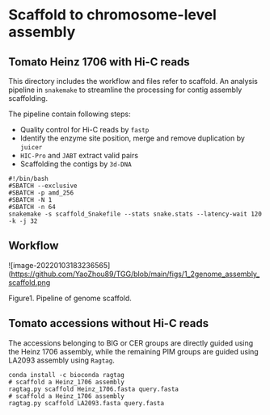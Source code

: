 # Scaffold to chromosome-level assembly



## Tomato Heinz 1706 with Hi-C reads 

This directory includes the workflow and files refer to scaffold. An analysis pipeline in `snakemake` to streamline the processing for contig assembly scaffolding.

The pipeline contain following steps:

- Quality control for Hi-C reads by `fastp` 
- Identify the enzyme site position, merge and remove duplication by `juicer`
- `HIC-Pro` and `JABT`  extract valid pairs 
- Scaffolding the contigs by `3d-DNA`

```shell
#!/bin/bash
#SBATCH --exclusive
#SBATCH -p amd_256
#SBATCH -N 1
#SBATCH -n 64
snakemake -s scaffold_Snakefile --stats snake.stats --latency-wait 120 -k -j 32
```

## Workflow

![image-20220103183236565](https://github.com/YaoZhou89/TGG/blob/main/figs/1_2genome_assembly_scaffold.png


Figure1.  Pipeline of genome scaffold.



## Tomato accessions without Hi-C reads

The accessions belonging to BIG or CER groups are directly guided using the Heinz 1706 assembly, while the remaining PIM groups are guided using LA2093 assembly using `Ragtag`.

```shell
conda install -c bioconda ragtag
# scaffold a Heinz_1706 assembly
ragtag.py scaffold Heinz_1706.fasta query.fasta
# scaffold a Heinz_1706 assembly
ragtag.py scaffold LA2093.fasta query.fasta
```





